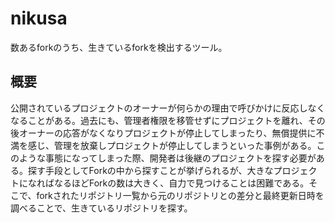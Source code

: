 # nikusa

数あるforkのうち、生きているforkを検出するツール。

## 概要

公開されているプロジェクトのオーナーが何らかの理由で呼びかけに反応しなくなることがある。過去にも、管理者権限を移管せずにプロジェクトを離れ、その後オーナーの応答がなくなりプロジェクトが停止してしまったり、無償提供に不満を感じ、管理を放棄しプロジェクトが停止してしまうといった事例がある。このような事態になってしまった際、開発者は後継のプロジェクトを探す必要がある。探す手段としてForkの中から探すことが挙げられるが、大きなプロジェクトになればなるほどForkの数は大きく、自力で見つけることは困難である。そこで、forkされたリポジトリ一覧から元のリポジトリとの差分と最終更新日時を調べることで、生きているリポジトリを探す。
